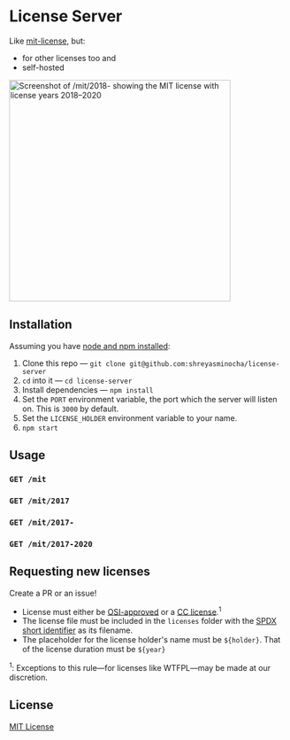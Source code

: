 # License Server

Like [mit-license](https://github.com/remy/mit-license), but:

-   for other licenses too and
-   self-hosted

<img src="https://coinsh.red/u/2a95c80c-f8c1-4e62-b5bd-28896b7cbf7d.jpg" alt="Screenshot of /mit/2018- showing the MIT license with license years 2018–2020" width="400"/>

## Installation

Assuming you have [node and npm installed](https://nodejs.org/en):

1. Clone this repo — `git clone git@github.com:shreyasminocha/license-server`
2. `cd` into it — `cd license-server`
3. Install dependencies — `npm install`
4. Set the `PORT` environment variable, the port which the server will listen on. This is `3000` by default.
5. Set the `LICENSE_HOLDER` environment variable to your name.
6. `npm start`

## Usage

### `GET /mit`

### `GET /mit/2017`

### `GET /mit/2017-`

### `GET /mit/2017-2020`

## Requesting new licenses

Create a PR or an issue!

-   License must either be [OSI-approved](https://opensource.org/licenses/alphabetical) or a [CC license](https://creativecommons.org/licenses/).<sup>1</sup>
-   The license file must be included in the `licenses` folder with the [SPDX short identifier](https://spdx.org/using-spdx-license-identifier) as its filename.
-   The placeholder for the license holder's name must be `${holder}`. That of the license duration must be `${year}`

<sup>1</sup>: Exceptions to this rule—for licenses like WTFPL—may be made at our discretion.

## License

[MIT License](https://shreyas.mit-license.org)
